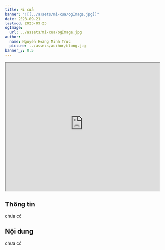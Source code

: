 ```yaml
---
title: Mi cửa
banner: "![[../assets/mi-cua/ogImage.jpg]]"
date: 2023-09-21
lastmod: 2023-09-23
ogImage:
  url: ../assets/mi-cua/ogImage.jpg
author:
  name: Nguyễn Hoàng Minh Trực
  picture: ../assets/author/blong.jpg
banner_y: 0.5
---
```

<iframe src="https://projectscanner.streamlit.app/mi-cua/?embed=true" style="height:420px;width:100%;"></iframe>

## Thông tin
chưa có

## Nội dung
chưa có